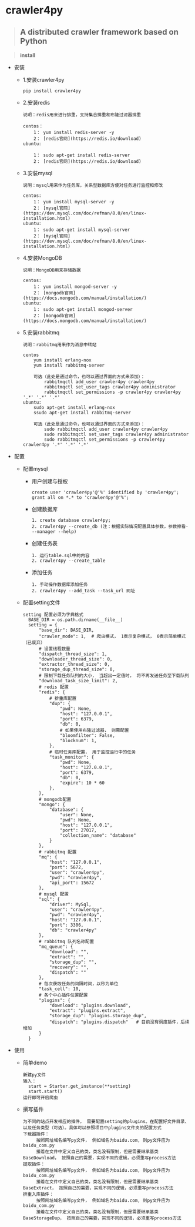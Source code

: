 # crawler4py
> ##  A distributed crawler framework based on Python

> **install**

+ 安装
        
    +   1.安装crawler4py
            
            pip install crawler4py
        
    +   2.安装redis
            
            说明：redis用来进行排重，支持集合排重和布隆过滤器排重
                
            centos：
                1： yum install redis-server -y
                2： [redis官网](https://redis.io/download)
            ubuntu: 
                
                1： sudo apt-get install redis-server
                2： [redis官网](https://redis.io/download)
  
    +   3.安装mysql
            
            说明：mysql用来作为任务库，关系型数据库方便对任务进行监控和修改
                
            centos: 
                1： yum install mysql-server -y
                2： [mysql官网](https://dev.mysql.com/doc/refman/8.0/en/linux-installation.html)
            ubuntu: 
                1： sudo apt-get install mysql-server
                2： [mysql官网](https://dev.mysql.com/doc/refman/8.0/en/linux-installation.html)
  
    +   4.安装MongoDB
            
            说明：MongoDB用来存储数据
                
            centos: 
                1： yum install mongod-server -y
                2： [mongodb官网](https://docs.mongodb.com/manual/installation/)
            ubuntu: 
                1： sudo apt-get install mongod-server
                2： [mongodb官网](https://docs.mongodb.com/manual/installation/)
  
    +   5.安装rabbitmq
            
            说明：rabbitmq用来作为消息中转站
                
            centos 
                yum install erlang-nox
                yum install rabbitmq-server
                    
                可选（此处是通过命令，也可以通过界面的方式来添加）：
                    rabbitmqctl add_user crawler4py crawler4py  
                    rabbitmqctl set_user_tags crawler4py administrator
                    rabbitmqctl set_permissions -p crawler4py crawler4py '.*' '.*' '.*'
            ubuntu: 
                sudo apt-get install erlang-nox
                ssudo apt-get install rabbitmq-server
                
                可选（此处是通过命令，也可以通过界面的方式来添加）：
                    sudo rabbitmqctl add_user crawler4py crawler4py  
                    sudo rabbitmqctl set_user_tags crawler4py administrator
                    sudo rabbitmqctl set_permissions -p crawler4py crawler4py '.*' '.*' '.*'

+ 配置
    + 配置mysql
    
        + 用户创建与授权
              
              create user 'crawler4py'@'%' identified by 'crawler4py';
              grant all on *.* to 'crawler4py'@'%';
              
        + 创建数据库
        
              1. create database crawler4py;
              2. crawler4py --create_db (注：根据实际情况配置具体参数，参数擦看---manager --help)
              
        + 创建任务表
              
              1. 运行table.sql中的内容                
              2. crawler4py --create_table
                
        + 添加任务
                
              1. 手动操作数据库添加任务
              2. crawler4py --add_task --task_url 网址

    + 配置setting文件
                      
          setting 配置必须为字典格式
            BASE_DIR = os.path.dirname(__file__)
            setting = {
                "base_dir": BASE_DIR,
                "crawler_mode": 1,  # 爬虫模式， 1表示复杂模式， 0表示简单模式（已废弃）
                # 设置线程数量
                "dispatch_thread_size": 1,
                "downloader_thread_size": 0,
                "extractor_thread_size": 0,
                "storage_dup_thread_size": 0,
                # 限制下载任务队列的大小， 当超出一定值时， 将不再发送任务至下载队列
                "download_task_size_limit": 2,
                # redis 配置
                "redis": {
                    # 排重库配置
                    "dup": {
                        "pwd": None,
                        "host": "127.0.0.1",
                        "port": 6379,
                        "db": 0,
                        # 如果使用布隆过滤器， 则需配置
                        "bloomfilter": False,
                        "blocknum": 1,
                    },
                    # 临时任务库配置， 用于监控运行中的任务
                    "task_monitor": {
                        "pwd": None,
                        "host": "127.0.0.1",
                        "port": 6379,
                        "db": 0,
                        "expire": 10 * 60
                    },
                },
                # mongodb配置
                "mongo": {
                    "database": {
                        "user": None,
                        "pwd": None,
                        "host": "127.0.0.1",
                        "port": 27017,
                        "collection_name": "database"
                    }
                },
                # rabbitmq 配置
                "mq": {
                    "host": "127.0.0.1",
                    "port": 5672,
                    "user": "crawler4py",
                    "pwd": "crawler4py",
                    "api_port": 15672
                },
                # mysql 配置
                "sql": {
                    "driver": MySql,
                    "user": "crawler4py",
                    "pwd": "crawler4py",
                    "host": "127.0.0.1",
                    "port": 3306,
                    "db": "crawler4py"
                },
                # rabbitmq 队列名称配置
                "mq_queue": {
                    "download": "",
                    "extract": "",
                    "storage_dup": "",
                    "recovery": "",
                    "dispatch": ""
                },
                # 每次获取任务的间隔时间，以秒为单位
                "task_cell": 10,
                # 各个中心插件位置配置
                "plugins": {
                    "download": "plugins.download",
                    "extract": "plugins.extract",
                    "storage_dup": "plugins.storage_dup",
                    "dispatch": "plugins.dispatch"   # 目前没有调度插件，后续增加
                }
            }

+ 使用
    
    + 简单demo 
          
          新建py文件
          输入：
            start = Starter.get_instance(**setting)
            start.start()
          运行即可开启爬虫
    
    + 撰写插件
          
          为不同的站点开发相应的插件， 需要配置setting的plugins。在配置好文件目录、以及任务类型（可选）。具体可以参照项目中plugins文件夹的配置方式
          下载器插件：
               按照网址域名编写py文件， 例如域名为baidu.com, 则py文件应为baidu_com.py
               接着在文件中定义自己的类，类名没有限制，但是需要继承基类 BaseDownload， 按照自己的需要，实现不同的逻辑，必须重写process方法
          提取插件：
               按照网址域名编写py文件， 例如域名为baidu.com, 则py文件应为baidu_com.py
               接着在文件中定义自己的类，类名没有限制，但是需要继承基类 BaseExtract， 按照自己的需要，实现不同的逻辑，必须重写process方法
          排重入库插件：
               按照网址域名编写py文件， 例如域名为baidu.com, 则py文件应为baidu_com.py
               接着在文件中定义自己的类，类名没有限制，但是需要继承基类 BaseStorageDup， 按照自己的需要，实现不同的逻辑，必须重写process方法
          
          
  
  
        
    
